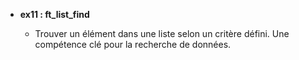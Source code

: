 - **ex11 : ft_list_find**

  - Trouver un élément dans une liste selon un critère défini. Une compétence clé pour la recherche de données.
